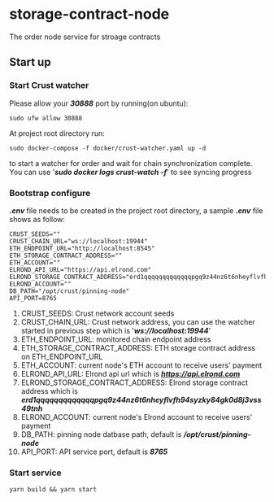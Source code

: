 # storage-contract-node
The order node service for stroage contracts

## Start up

### Start Crust watcher 

Please allow your ***30888*** port by running(on ubuntu):
```
sudo ufw allow 30888
```

At project root directory run:
```
sudo docker-compose -f docker/crust-watcher.yaml up -d
```
to start a watcher for order and wait for chain synchronization complete. You can use '***sudo docker logs crust-watch -f***' to see syncing progress

### Bootstrap configure 
***.env*** file needs to be created in the project root directory, a sample ***.env*** file shows as follow:
```
CRUST_SEEDS=""
CRUST_CHAIN_URL="ws://localhost:19944"
ETH_ENDPOINT_URL="http://localhost:8545"
ETH_STORAGE_CONTRACT_ADDRESS=""
ETH_ACCOUNT=""
ELROND_API_URL="https://api.elrond.com"
ELROND_STORAGE_CONTRACT_ADDRESS="erd1qqqqqqqqqqqqqpgq9z44nz6t6nheyflvfh94syzky84gk0d8j3vss49tnh"
ELROND_ACCOUNT=""
DB_PATH="/opt/crust/pinning-node"
API_PORT=8765
```

1. CRUST_SEEDS: Crust network account seeds
1. CRUST_CHAIN_URL: Crust network address, you can use the watcher started in previous step which is '***ws://localhost:19944***'
1. ETH_ENDPOINT_URL: monitored chain endpoint address
1. ETH_STORAGE_CONTRACT_ADDRESS: ETH storage contract address on ETH_ENDPOINT_URL
1. ETH_ACCOUNT: current node's ETH account to receive users' payment
1. ELROND_API_URL: Elrond api url which is ***https://api.elrond.com***
1. ELROND_STORAGE_CONTRACT_ADDRESS: Elrond storage contract address which is ***erd1qqqqqqqqqqqqqpgq9z44nz6t6nheyflvfh94syzky84gk0d8j3vss49tnh***
1. ELROND_ACCOUNT: current node's Elrond account to receive users' payment
1. DB_PATH: pinning node datbase path, default is ***/opt/crust/pinning-node***
1. API_PORT: API service port, default is ***8765***

### Start service
```
yarn build && yarn start
```
